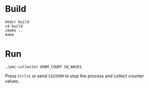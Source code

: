 # Build

```
mkdir build
cd build
cmake ..
make
```

# Run

```
./pmc-collector GRBM_COUNT SQ_WAVES
```

Press `Ctrl+C` or send `SIGTERM` to stop the process and collect counter
values.
